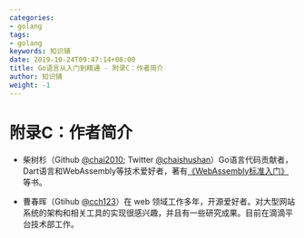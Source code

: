 ```yaml
---
categories:
- golang
tags:
- golang  
keywords: 知识铺
date: 2019-10-24T09:47:14+08:00
title: Go语言从入门到精通 - 附录C：作者简介
author: 知识铺
weight: -1
---
```


# 附录C：作者简介

- 柴树杉（Github [@chai2010](https://github.com/chai2010); Twitter [@chaishushan](https://twitter.com/chaishushan)）Go语言代码贡献者，Dart语言和WebAssembly等技术爱好者，著有[《WebAssembly标准入门》](https://github.com/chai2010/awesome-wasm-zh/blob/master/webassembly-primer.md)等书。

- 曹春晖（Gtihub [@cch123](https://github.com/cch123)）在 web 领域工作多年，开源爱好者。对大型网站系统的架构和相关工具的实现很感兴趣，并且有一些研究成果。目前在滴滴平台技术部工作。

